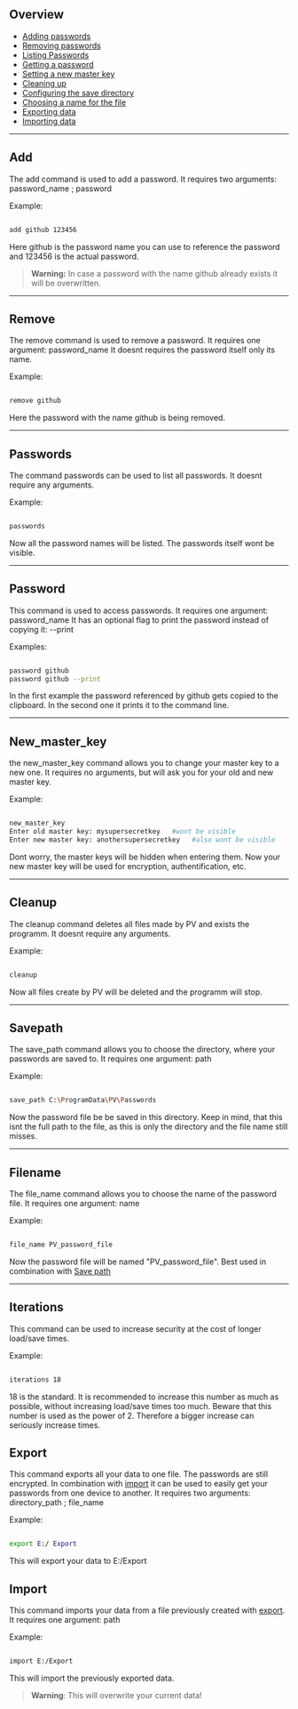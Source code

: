 

## Overview

- [Adding passwords](#add)
- [Removing passwords](#remove)
- [Listing Passwords](#passwords)
- [Getting a password](#password)
- [Setting a new master key](#new_master_key)
- [Cleaning up](#cleanup)
- [Configuring the save directory](#savepath)
- [Choosing a name for the file](#filename)
- [Exporting data](#export)
- [Importing data](#import)

---

## Add
The add command is used to add a password.
It requires two arguments: password_name ; password

Example:

```bash

add github 123456

```

Here github is the password name you can use to reference the password and 123456 is the actual password.
> **Warning:** In case a password with the name github already exists it will be overwritten.

---

## Remove
The remove command is used to remove a password.
It requires one argument: password_name
It doesnt requires the password itself only its name.

Example:

```bash

remove github

```

Here the password with the name github is being removed. 

---

## Passwords
The command passwords can be used to list all passwords.
It doesnt require any arguments.

Example:

```bash

passwords

```

Now all the password names will be listed. The passwords itself wont be visible.

---

## Password
This command is used to access passwords.
It requires one argument: password_name
It has an optional flag to print the password instead of copying it: --print

Examples:

```bash

password github
password github --print

```

In the first example the password referenced by github gets copied to the clipboard. In the second one it prints it to the command line.

---

## New_master_key
the new_master_key command allows you to change your master key to a new one.
It requires no arguments, but will ask you for your old and new master key.

Example:

```bash

new_master_key
Enter old master key: mysupersecretkey   #wont be visible
Enter new master key: anothersupersecretkey   #also wont be visible

```

Dont worry, the master keys will be hidden when entering them.
Now your new master key will be used for encryption, authentification, etc.

---

## Cleanup
The cleanup command deletes all files made by PV and exists the programm.
It doesnt require any arguments.

Example:

```bash

cleanup

```

Now all files create by PV will be deleted and the programm will stop.

---

## Savepath
The save_path command allows you to choose the directory, where your passwords are saved to.
It requires one argument: path

Example:

```bash

save_path C:\ProgramData\PV\Passwords

```

Now the password file be be saved in this directory. Keep in mind, that this isnt the full path to the file, as this is only the directory and the file name still misses.

---

## Filename
The file_name command allows you to choose the name of the password file.
It requires one argument: name

Example:

```bash

file_name PV_password_file

```

Now the password file will be named "PV_password_file". Best used in combination with [Save path](#savepath)

---

## Iterations
This command can be used to increase security at the cost of longer load/save times.

Example:

```bash

iterations 18

```

18 is the standard. It is recommended to increase this number as much as possible, without increasing load/save times too much. Beware that this number is used as the power of 2. Therefore a bigger increase can seriously increase times.


## Export
This command exports all your data to one file. The passwords are still encrypted.
In combination with [import](#import) it can be used to easily get your passwords from one device to another.
It requires two arguments: directory_path ; file_name

Example:

```bash

export E:/ Export

```

This will export your data to E:/Export

## Import
This command imports your data from a file previously created with [export](#export).
It requires one argument: path

Example:

```bash

import E:/Export

```
This will import the previously exported data.

>**Warning**: This will overwrite your current data!